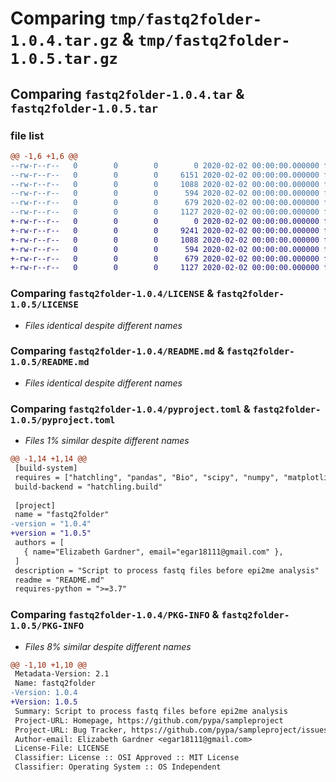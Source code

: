 # Comparing `tmp/fastq2folder-1.0.4.tar.gz` & `tmp/fastq2folder-1.0.5.tar.gz`

## Comparing `fastq2folder-1.0.4.tar` & `fastq2folder-1.0.5.tar`

### file list

```diff
@@ -1,6 +1,6 @@
--rw-r--r--   0        0        0        0 2020-02-02 00:00:00.000000 fastq2folder-1.0.4/src/fastq2folder/__init__.py
--rw-r--r--   0        0        0     6151 2020-02-02 00:00:00.000000 fastq2folder-1.0.4/src/fastq2folder/fastq2folder.py
--rw-r--r--   0        0        0     1088 2020-02-02 00:00:00.000000 fastq2folder-1.0.4/LICENSE
--rw-r--r--   0        0        0      594 2020-02-02 00:00:00.000000 fastq2folder-1.0.4/README.md
--rw-r--r--   0        0        0      679 2020-02-02 00:00:00.000000 fastq2folder-1.0.4/pyproject.toml
--rw-r--r--   0        0        0     1127 2020-02-02 00:00:00.000000 fastq2folder-1.0.4/PKG-INFO
+-rw-r--r--   0        0        0        0 2020-02-02 00:00:00.000000 fastq2folder-1.0.5/src/fastq2folder/__init__.py
+-rw-r--r--   0        0        0     9241 2020-02-02 00:00:00.000000 fastq2folder-1.0.5/src/fastq2folder/fastq2folder.py
+-rw-r--r--   0        0        0     1088 2020-02-02 00:00:00.000000 fastq2folder-1.0.5/LICENSE
+-rw-r--r--   0        0        0      594 2020-02-02 00:00:00.000000 fastq2folder-1.0.5/README.md
+-rw-r--r--   0        0        0      679 2020-02-02 00:00:00.000000 fastq2folder-1.0.5/pyproject.toml
+-rw-r--r--   0        0        0     1127 2020-02-02 00:00:00.000000 fastq2folder-1.0.5/PKG-INFO
```

### Comparing `fastq2folder-1.0.4/LICENSE` & `fastq2folder-1.0.5/LICENSE`

 * *Files identical despite different names*

### Comparing `fastq2folder-1.0.4/README.md` & `fastq2folder-1.0.5/README.md`

 * *Files identical despite different names*

### Comparing `fastq2folder-1.0.4/pyproject.toml` & `fastq2folder-1.0.5/pyproject.toml`

 * *Files 1% similar despite different names*

```diff
@@ -1,14 +1,14 @@
 [build-system]
 requires = ["hatchling", "pandas", "Bio", "scipy", "numpy", "matplotlib", "seaborn"]
 build-backend = "hatchling.build"
 
 [project]
 name = "fastq2folder"
-version = "1.0.4"
+version = "1.0.5"
 authors = [
   { name="Elizabeth Gardner", email="egar18111@gmail.com" },
 ]
 description = "Script to process fastq files before epi2me analysis"
 readme = "README.md"
 requires-python = ">=3.7"
```

### Comparing `fastq2folder-1.0.4/PKG-INFO` & `fastq2folder-1.0.5/PKG-INFO`

 * *Files 8% similar despite different names*

```diff
@@ -1,10 +1,10 @@
 Metadata-Version: 2.1
 Name: fastq2folder
-Version: 1.0.4
+Version: 1.0.5
 Summary: Script to process fastq files before epi2me analysis
 Project-URL: Homepage, https://github.com/pypa/sampleproject
 Project-URL: Bug Tracker, https://github.com/pypa/sampleproject/issues
 Author-email: Elizabeth Gardner <egar18111@gmail.com>
 License-File: LICENSE
 Classifier: License :: OSI Approved :: MIT License
 Classifier: Operating System :: OS Independent
```

